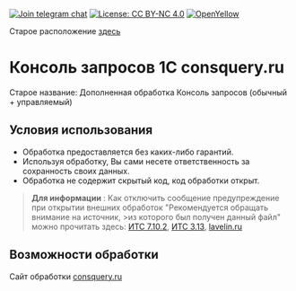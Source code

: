 [![Join telegram chat](https://img.shields.io/badge/chat-telegram-blue?style=flat&logo=telegram)](https://t.me/consquery)
[![License: CC BY-NC 4.0](https://img.shields.io/badge/License-CC%20BY--NC%204.0-lightgrey.svg)](https://creativecommons.org/licenses/by-nc/4.0/)
[![OpenYellow](https://img.shields.io/endpoint?url=https://openyellow.neocities.org/badges/1/170938418.json)](https://openyellow.notion.site/openyellow/24727888daa641af95514b46bee4d6f2?p=1cf8ebf062ea45bdbe4902540b5385a8&amp;pm=s)

Старое расположение <a href = "https://github.com/evgenylavelin/consquery" target="_blank">здесь</a>
# Консоль запросов 1С consquery.ru
Старое название: Дополненная обработка Консоль запросов (обычный + управляемый)
## Условия использования
* Обработка предоставляется без каких-либо гарантий.
* Используя обработку, Вы сами несете ответственность за сохранность своих данных.
* Обработка не содержит скрытый код, код обработки открыт.
>**Для информации** : Как отключить сообщение предупреждение при открытии внешних обработок "Рекомендуется обращать внимание на источник, >из которого был получен данный файл" можно прочитать здесь: <a href = "https://its.1c.ru/db/v838doc#bookmark:dev:TI000001873@7cef95fa" target="_blank">ИТС 7.10.2</a>, <a href = "https://its.1c.ru/db/v838doc/bookmark/adm/TI000000376" target="_blank">ИТС 3.13</a>, <a href = "https://lavelin.ru/knowledgebase/%D0%BE%D1%82%D0%BA%D0%BB%D1%8E%D1%87%D0%B5%D0%BD%D0%B8%D0%B5-%D0%BF%D1%80%D0%B5%D0%B4%D1%83%D0%BF%D1%80%D0%B5%D0%B6%D0%B4%D0%B5%D0%BD%D0%B8%D1%8F-%D0%BF%D1%80%D0%B8-%D0%BE%D1%82%D0%BA%D1%80%D1%8B/" target="_blank">lavelin.ru</a>

## Возможности обработки
Сайт обработки <a href = "https://consquery.ru" target="_blank">consquery.ru</a>
